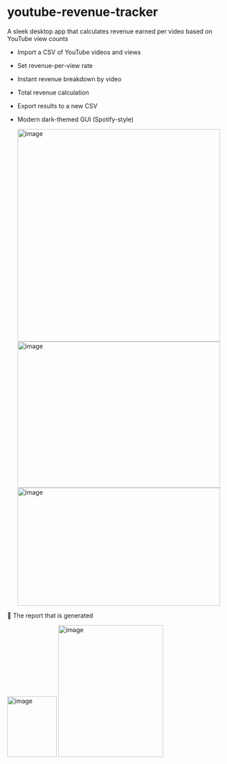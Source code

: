 # youtube-revenue-tracker
A sleek desktop app that calculates revenue earned per video based on YouTube view counts

- Import a CSV of YouTube videos and views
- Set revenue-per-view rate
- Instant revenue breakdown by video
- Total revenue calculation
- Export results to a new CSV
- Modern dark-themed GUI (Spotify-style)

  <img width="468" height="490" alt="image" src="https://github.com/user-attachments/assets/b2252f4f-13f6-4d12-aa27-32fd2488c6ad" />

  
  <img width="468" height="337" alt="image" src="https://github.com/user-attachments/assets/e49e54cf-e46b-40b2-b960-b4591579cef1" />

  
  <img width="468" height="272" alt="image" src="https://github.com/user-attachments/assets/ef130b99-dedd-4886-9c0b-baba41ff0411" />

📂 The report that is generated



  <img width="114" height="140" alt="image" src="https://github.com/user-attachments/assets/114797cd-a608-48d9-b46a-37cc46e0c36b" />
  <img width="242" height="304" alt="image" src="https://github.com/user-attachments/assets/3f291df2-e592-4210-89e4-23caf0e23e04" />




